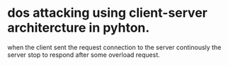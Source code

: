 # dos attacking using client-server architercture in pyhton.
when the client sent the request connection to the server continously the server stop to respond after some overload request.
